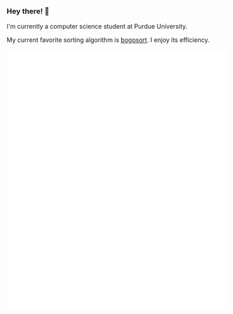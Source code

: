 ### Hey there! 👋

I'm currently a computer science student at Purdue University.

My current favorite sorting algorithm is [bogosort](https://en.wikipedia.org/wiki/Bogosort). I enjoy its efficiency.

![](https://raw.githubusercontent.com/vivCoding/github-stats/master/generated/overview.svg)
![](https://raw.githubusercontent.com/vivCoding/github-stats/master/generated/languages.svg)
